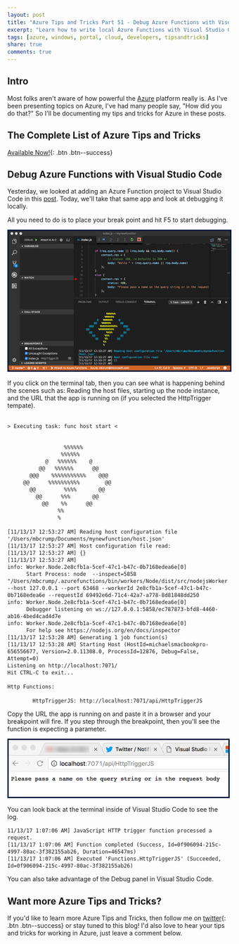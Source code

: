 ```yaml
---
layout: post
title: "Azure Tips and Tricks Part 51 - Debug Azure Functions with Visual Studio Code"
excerpt: "Learn how to write local Azure Functions with Visual Studio Code"
tags: [azure, windows, portal, cloud, developers, tipsandtricks]
share: true
comments: true
---
```


## Intro

Most folks aren't aware of how powerful the [Azure](http://www.azure.com) platform really is. As I've been presenting topics on Azure, I've had many people say, "How did you do that?" So I'll be documenting my tips and tricks for Azure in these posts.

## The Complete List of Azure Tips and Tricks

[Available Now!](https://michaelcrump.net/azure-tips-and-tricks-complete-list/){: .btn .btn--success} 

## Debug Azure Functions with Visual Studio Code

Yesterday, we looked at adding an Azure Function project to Visual Studio Code in this [post](http://www.michaelcrump.net/azure-tips-and-tricks50/). Today, we'll take that same app and look at debugging it locally. 

All you need to do is to place your break point and hit F5 to start debugging. 

<img style="border:3px solid #021a40" src="/files/azfuncdebug1.png">

If you click on the terminal tab, then you can see what is happening behind the scenes such as: Reading the host files, starting up the node instance, and the URL that the app is running on (if you selected the HttpTrigger tempate). 

```text

> Executing task: func host start <


                  %%%%%%
                 %%%%%%
            @   %%%%%%    @
          @@   %%%%%%      @@
       @@@    %%%%%%%%%%%    @@@
     @@      %%%%%%%%%%        @@
       @@         %%%%       @@
         @@      %%%       @@
           @@    %%      @@
                %%
                %

[11/13/17 12:53:27 AM] Reading host configuration file '/Users/mbcrump/Documents/mynewfunction/host.json'
[11/13/17 12:53:27 AM] Host configuration file read:
[11/13/17 12:53:27 AM] {}
[11/13/17 12:53:27 AM]
info: Worker.Node.2e8cfb1a-5cef-47c1-b47c-0b7168edea6e[0]
      Start Process: node  --inspect=5858 "/Users/mbcrump/.azurefunctions/bin/workers/Node/dist/src/nodejsWorker.js" --host 127.0.0.1 --port 63468 --workerId 2e8cfb1a-5cef-47c1-b47c-0b7168edea6e --requestId 69492e6d-71c4-42a7-a778-8d81848dd250
info: Worker.Node.2e8cfb1a-5cef-47c1-b47c-0b7168edea6e[0]
      Debugger listening on ws://127.0.0.1:5858/ec787873-bfd8-4460-ab16-4bed4cad4d7e
info: Worker.Node.2e8cfb1a-5cef-47c1-b47c-0b7168edea6e[0]
      For help see https://nodejs.org/en/docs/inspector
[11/13/17 12:53:28 AM] Generating 1 job function(s)
[11/13/17 12:53:28 AM] Starting Host (HostId=michaelsmacbookpro-656556677, Version=2.0.11308.0, ProcessId=12876, Debug=False, Attempt=0)
Listening on http://localhost:7071/
Hit CTRL-C to exit...

Http Functions:

        HttpTriggerJS: http://localhost:7071/api/HttpTriggerJS
```

Copy the URL the app is running on and paste it in a browser and your breakpoint will fire. If you step through the breakpoint, then you'll see the function is expecting a parameter. 

<img style="border:3px solid #021a40" src="/files/azfuncdebug2.png">

You can look back at the terminal inside of Visual Studio Code to see the log.

```text
11/13/17 1:07:06 AM] JavaScript HTTP trigger function processed a request.
[11/13/17 1:07:06 AM] Function completed (Success, Id=0f906094-215c-4997-80ac-3f382155ab26, Duration=46547ms)
[11/13/17 1:07:06 AM] Executed 'Functions.HttpTriggerJS' (Succeeded, Id=0f906094-215c-4997-80ac-3f382155ab26)
```

You can also take advantage of the Debug panel in Visual Studio Code. 

## Want more Azure Tips and Tricks?

If you'd like to learn more Azure Tips and Tricks, then follow me on [twitter](http://twitter.com/mbcrump){: .btn .btn--success} or stay tuned to this blog! I'd also love to hear your tips and tricks for working in Azure, just leave a comment below. 